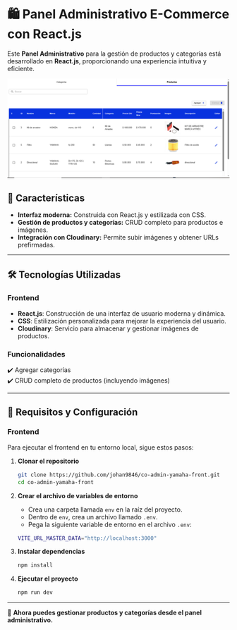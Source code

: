 # 🛍️ Panel Administrativo E-Commerce con React.js  

Este **Panel Administrativo** para la gestión de productos y categorías está desarrollado en **React.js**, proporcionando una experiencia intuitiva y eficiente.  

![Descripción de la imagen](src/assets/admin3.PNG)

## 🚀 Características  

- **Interfaz moderna:** Construida con React.js y estilizada con CSS.  
- **Gestión de productos y categorías:** CRUD completo para productos e imágenes.  
- **Integración con Cloudinary:** Permite subir imágenes y obtener URLs prefirmadas.  

---

## 🛠️ Tecnologías Utilizadas  

### **Frontend**  
- **React.js**: Construcción de una interfaz de usuario moderna y dinámica.  
- **CSS**: Estilización personalizada para mejorar la experiencia del usuario.  
- **Cloudinary**: Servicio para almacenar y gestionar imágenes de productos.  

### **Funcionalidades**  
✔️ Agregar categorías  
✔️ CRUD completo de productos (incluyendo imágenes)  

---

## 📌 Requisitos y Configuración  

### **Frontend**  

Para ejecutar el frontend en tu entorno local, sigue estos pasos:  

1. **Clonar el repositorio**  

   ```bash
   git clone https://github.com/johan9846/co-admin-yamaha-front.git
   cd co-admin-yamaha-front
   ```

2. **Crear el archivo de variables de entorno**  

   - Crea una carpeta llamada `env` en la raíz del proyecto.  
   - Dentro de `env`, crea un archivo llamado `.env`.  
   - Pega la siguiente variable de entorno en el archivo `.env`:  

   ```bash
   VITE_URL_MASTER_DATA="http://localhost:3000"
   ```

3. **Instalar dependencias**  

   ```bash
   npm install
   ```

4. **Ejecutar el proyecto**  

   ```bash
   npm run dev
   ```

---

🚀 **Ahora puedes gestionar productos y categorías desde el panel administrativo.**


